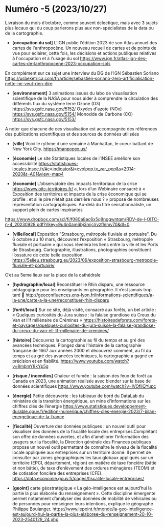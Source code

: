 # Numéro -5 (2023/10/27)

Livraison du mois d’octobre,  comme souvent éclectique, mais avec 3 sujets plus locaux qui du coup parlerons plus aux non-spécialistes de la data ou de la cartographie.

- **[occupation du sol]** L’IGN publie l'édition 2023 de son Atlas annuel des cartes de l'anthropocène. Un nouveau recueil de cartes et de points de vue pour éclairer, cette fois, les décisions et actions publiques relatives à l'occupation et à l'usage du sol
https://www.ign.fr/atlas-ign-des-cartes-de-lanthropocene-2023-occupation-sols

En complément sur ce sujet une interview du DG de l’IGN Sébastien Soriano
https://usbeketrica.com/fr/article/sebastien-soriano-zero-artificialisation-nette-ne-veut-rien-dire

- **[environnement]** 3 animations issues du labo de visualisation scientifique de la NASA  pour nous aider à comprendre la circulation des différents flux du système terre
Ozone (O3) https://svs.gsfc.nasa.gov/5152/ 
Oxydes d'azote (NOx) https://svs.gsfc.nasa.gov/5154/ 
Monoxide de Carbone (CO) https://svs.gsfc.nasa.gov/5153/

A noter que chacune de ces visualisation est accompagnée des références des publications scientifiques et des sources de données utilisées

- **[ville]**  Voici le rythme d’une semaine à Manhattan, le coeur battant de New York City.
https://manpopex.us/


- **[économie]** Le site Statistiques locales de l’INSEE améliore son accessibilité
https://statistiques-locales.insee.fr/#c=indicator&i=evolpop.tx_var_pop&s=2014-2020&t=A01&view=map4


- **[économie]** L’observatoire des impacts territoriaux de la crise  https://www.oitc-territoires.fr/   a, lors d’un Webinaire consacré à « Exposition des territoires et impacts de la crise économique qui se profile : et si le pire n’était pas derrière nous ? » proposé de nombreuses représentation cartographiques. Au-delà du titre sensationnaliste, un support plein de cartes inspirantes

https://www.dropbox.com/scl/fi/f080a8ac6x5q8ngqwntqm/RDV-de-l-OITC-n-4_20230928.pdf?rlkey=9u4n0am6bj3mjclrvzflnmv70&dl=0

- **[ville/local]** Exposition "Strasbourg, métropole fluviale et portuaire". Du 6 octobre au 10 mars, découvrez l’exposition « Strasbourg, métropole fluviale et portuaire » qui vous révèlera les liens entre la ville et les Ports de Strasbourg. Cartographie, illustrations, photographies constituent l’ossature de cette belle exposition.
https://5elieu.strasbourg.eu/2023/09/exposition-strasbourg-metropole-fluviale-et-portuaire/

C’et au 5eme lieux sur la place de la cathédrale

- **[hydrographie/local]** Reconstituer le Rhin disparu, une ressource pédagogique pour les enseignants en géographie. Il n’est jamais trop tard 
http://geoconfluences.ens-lyon.fr/informations-scientifiques/a-la-une/carte-a-la-une/reconstituer-rhin-disparu


- **[forêt/local]** Sur ce site, déjà visité, consacré aux forêts, un bel article : « Quelques curiosités du Jura suisse : la falaise grandiose du Creux du Van et l’if millénaire de Crémines »
https://histoiresdeforets.com/forets-et-paysages/quelques-curiosites-du-jura-suisse-la-falaise-grandiose-du-creux-du-van-et-lif-millenaire-de-cremines/


- **[histoire]** Découvrez la cartographie au fil du temps et au gré des avancées techniques. Plongez dans l’histoire de la cartographie française de 1667 aux années 2000 et découvrez comment, au fil du temps et au gré des avancées techniques, la cartographie a gagné en précision et en fiabilité.
https://www.youtube.com/watch?v=8mbmY8kYp5g


- **[risque / incendies]** Chaleur et fumée : la saison des feux de forêt au Canada en 2023, une animation réalisée avec blender sur la base de données scientifiques
https://www.youtube.com/watch?v=IVOfilQYupc


- **[énergie]** Petite découverte : les tableaux de bord du DataLab du ministère de la transition énergétique, un mine d’informations sur les chiffres clés de l’énergie
https://www.statistiques.developpement-durable.gouv.fr/edition-numerique/chiffres-cles-energie-2023/7-bilan-energetique-de-la-france


- **[fiscalité]** Ouverture des données publiques : un nouvel outil pour visualiser des données de la fiscalité locale des entreprises.Complétant son offre de données ouvertes, et afin d'améliorer l’information des usagers sur la fiscalité, la Direction générale des Finances publiques propose un nouvel outil permettant de connaître le niveau de la fiscalité locale appliquée aux entreprises sur un territoire donné. Il permet de consulter par zones géographiques les taux globaux appliqués sur un territoire (EPCI, département, région) en matière de taxe foncière (bâtie et non bâtie), de taxe d’enlèvement des ordures ménagères (TEOM) et de cotisation foncière des entreprises (CFE).
https://data.economie.gouv.fr/pages/fiscalite-locale-entreprises/


- **[geoint]** carte géostratégique « La géo-intelligence est aujourd’hui la partie la plus élaborée du renseignement ». Cette discipline émergente permet notamment d’analyser des données de mobilité de véhicules ou de personnes pour renseigner leurs intentions, explique le géographe Philippe Boulanger.
https://www.lepoint.fr/monde/la-geo-intelligence-est-aujourd-hui-la-partie-la-plus-elaboree-du-renseignement-20-10-2023-2540129_24.php

